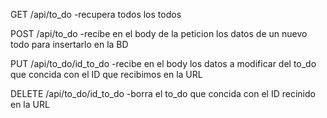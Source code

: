 GET /api/to_do
-recupera todos los todos

POST /api/to_do
-recibe en el body de la peticion los datos de un nuevo todo para insertarlo en la BD

PUT /api/to_do/id_to_do
-recibe en el body los datos a modificar del to_do que concida con el ID que recibimos en la URL

DELETE /api/to_do/id_to_do
-borra el to_do que concida con el ID recinido en la URL
